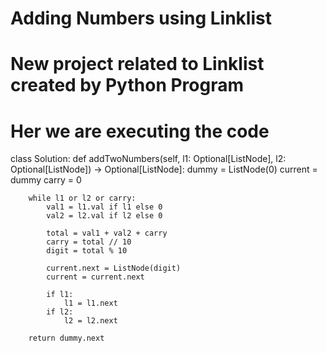 # Adding Numbers using Linklist
# New project related to Linklist created by Python Program
# Her we are executing the code

class Solution:
    def addTwoNumbers(self, l1: Optional[ListNode], l2: Optional[ListNode]) -> Optional[ListNode]:
        dummy = ListNode(0)
        current = dummy
        carry = 0
        
        while l1 or l2 or carry:
            val1 = l1.val if l1 else 0
            val2 = l2.val if l2 else 0
            
            total = val1 + val2 + carry
            carry = total // 10
            digit = total % 10
            
            current.next = ListNode(digit)
            current = current.next
            
            if l1:
                l1 = l1.next
            if l2:
                l2 = l2.next
        
        return dummy.next

